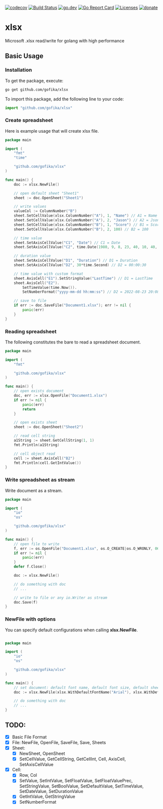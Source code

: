 [![codecov](https://codecov.io/gh/gofika/xlsx/branch/main/graph/badge.svg)](https://codecov.io/gh/gofika/xlsx)
[![Build Status](https://github.com/gofika/xlsx/workflows/build/badge.svg)](https://github.com/gofika/xlsx)
[![go.dev](https://img.shields.io/badge/go.dev-reference-007d9c?logo=go&logoColor=white)](https://pkg.go.dev/github.com/gofika/xlsx)
[![Go Report Card](https://goreportcard.com/badge/github.com/gofika/xlsx)](https://goreportcard.com/report/github.com/gofika/xlsx)
[![Licenses](https://img.shields.io/github/license/gofika/xlsx)](LICENSE)
[![donate](https://img.shields.io/badge/Donate-PayPal-green.svg)](https://www.buymeacoffee.com/illi)

# xlsx

Microsoft .xlsx read/write for golang with high performance

## Basic Usage

### Installation

To get the package, execute:

```bash
go get github.com/gofika/xlsx
```

To import this package, add the following line to your code:

```js
import "github.com/gofika/xlsx"
```

### Create spreadsheet

Here is example usage that will create xlsx file.

```go
package main

import (
    "fmt"
    "time"

    "github.com/gofika/xlsx"
)

func main() {
    doc := xlsx.NewFile()

    // open default sheet "Sheet1"
    sheet := doc.OpenSheet("Sheet1")

    // write values
	valueCol := ColumnNumber("B")
    sheet.SetCellValue(xlsx.ColumnNumber("A"), 1, "Name") // A1 = Name
    sheet.SetCellValue(xlsx.ColumnNumber("A"), 2, "Jason") // A2 = Json
    sheet.SetCellValue(xlsx.ColumnNumber("B"), 1, "Score") // B1 = Score
    sheet.SetCellValue(xlsx.ColumnNumber("B"), 2, 100) // B2 = 100

    // time value
    sheet.SetAxisCellValue("C1", "Date") // C1 = Date
    sheet.SetAxisCellValue("C2", time.Date(1980, 9, 8, 23, 40, 10, 40, time.UTC)) // C2 = 1980-09-08 23:40

    // duration value
    sheet.SetAxisCellValue("D1", "Duration") // D1 = Duration
    sheet.SetAxisCellValue("D2", 30*time.Second) // D2 = 00:00:30

    // time value with custom format
    sheet.AxisCell("E1").SetStringValue("LastTime") // D1 = LastTime
    sheet.AxisCell("E2").
        SetTimeValue(time.Now()).
        SetNumberFormat("yyyy-mm-dd hh:mm:ss") // D2 = 2022-08-23 20:08:08 (your current time)

    // save to file
    if err := doc.SaveFile("Document1.xlsx"); err != nil {
        panic(err)
    }
}
```

### Reading spreadsheet

The following constitutes the bare to read a spreadsheet document.

```go
package main

import (
    "fmt"

    "github.com/gofika/xlsx"
)

func main() {
    // open exists document
    doc, err := xlsx.OpenFile("Document1.xlsx")
    if err != nil {
        panic(err)
        return
    }

    // open exists sheet
    sheet := doc.OpenSheet("Sheet2")

    // read cell string
    a1String := sheet.GetCellString(1, 1)
    fmt.Println(a1String)

    // cell object read
    cell := sheet.AxisCell("B2")
    fmt.Println(cell.GetIntValue())
}
```

### Write spreadsheet as stream

Write document as a stream.

```go
package main

import (
    "io"
    "os"

    "github.com/gofika/xlsx"
)

func main() {
    // open file to write
    f, err := os.OpenFile("Document1.xlsx", os.O_CREATE|os.O_WRONLY, 0644)
    if err != nil {
        panic(err)
    }
    defer f.Close()

    doc := xlsx.NewFile()

    // do something with doc
    // ...

    // write to file or any io.Writer as stream
    doc.Save(f)
}
```

### NewFile with options

You can specify default configurations when calling **xlsx.NewFile**.

```go

package main

import (
    "io"
    "os"

    "github.com/gofika/xlsx"
)

func main() {
    // set document: default font name, default font size, default sheet name
    doc := xlsx.NewFile(xlsx.WithDefaultFontName("Arial"), xlsx.WithDefaultFontSize(12), xlsx.WithDefaultSheetName("Tab1"))

    // do something with doc
    // ...
}
```



## TODO:

- [x] Basic File Format
- [x] File: NewFile, OpenFile, SaveFile, Save, Sheets
- [x] Sheet:
    - [x] NewSheet, OpenSheet
    - [x] SetCellValue, GetCellString, GetCellInt, Cell, AxisCell, SetAxisCellValue
- [x] Cell:
    - [x] Row, Col
    - [x] SetValue, SetIntValue, SetFloatValue, SetFloatValuePrec, SetStringValue, SetBoolValue, SetDefaultValue, SetTimeValue, SetDateValue, SetDurationValue
    - [x] GetIntValue, GetStringValue
    - [x] SetNumberFormat
